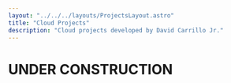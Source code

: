 ```yaml
---
layout: "../../../layouts/ProjectsLayout.astro"
title: "Cloud Projects"
description: "Cloud projects developed by David Carrillo Jr."
---
```


# UNDER CONSTRUCTION
